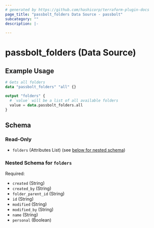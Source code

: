 ```yaml
---
# generated by https://github.com/hashicorp/terraform-plugin-docs
page_title: "passbolt_folders Data Source - passbolt"
subcategory: ""
description: |-
  
---
```


# passbolt_folders (Data Source)



## Example Usage

```terraform
# Gets all folders
data "passbolt_folders" "all" {}

output "folders" {
  # `value` will be a list of all available folders
  value = data.passbolt_folders.all
}
```

<!-- schema generated by tfplugindocs -->
## Schema

### Read-Only

- `folders` (Attributes List) (see [below for nested schema](#nestedatt--folders))

<a id="nestedatt--folders"></a>
### Nested Schema for `folders`

Required:

- `created` (String)
- `created_by` (String)
- `folder_parent_id` (String)
- `id` (String)
- `modified` (String)
- `modified_by` (String)
- `name` (String)
- `personal` (Boolean)
